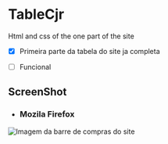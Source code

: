 # TableCjr
Html and css of the one part of the site


-[X] Primeira parte da tabela do site ja completa
-[ ] Funcional


## ScreenShot

* ### Mozila Firefox

![Imagem da barre de compras do site](/home/joao/Imagens/barradecompras.png)
